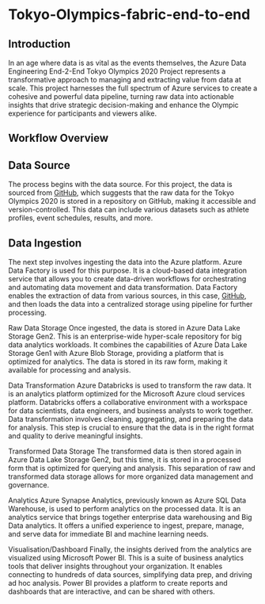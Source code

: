 # Tokyo-Olympics-fabric-end-to-end

## Introduction
In an age where data is as vital as the events themselves, the Azure Data Engineering End-2-End Tokyo Olympics 2020 Project represents a transformative approach to managing and extracting value from data at scale. This project harnesses the full spectrum of Azure services to create a cohesive and powerful data pipeline, turning raw data into actionable insights that drive strategic decision-making and enhance the Olympic experience for participants and viewers alike.

## Workflow Overview


## Data Source
The process begins with the data source. For this project, the data is sourced from <a href = "https://github.com/azeemite1/Tokyo-Olympics-fabric-end-to-end/tree/main/data"> GitHub</a>, which suggests that the raw data for the Tokyo Olympics 2020 is stored in a repository on GitHub, making it accessible and version-controlled. This data can include various datasets such as athlete profiles, event schedules, results, and more.

## Data Ingestion
The next step involves ingesting the data into the Azure platform. Azure Data Factory is used for this purpose. It is a cloud-based data integration service that allows you to create data-driven workflows for orchestrating and automating data movement and data transformation. Data Factory enables the extraction of data from various sources, in this case, <a href = "https://github.com/azeemite1/Tokyo-Olympics-fabric-end-to-end/tree/main/data"> GitHub</a>, and then loads the data into a centralized storage using pipeline for further processing.



Raw Data Storage
Once ingested, the data is stored in Azure Data Lake Storage Gen2. This is an enterprise-wide hyper-scale repository for big data analytics workloads. It combines the capabilities of Azure Data Lake Storage Gen1 with Azure Blob Storage, providing a platform that is optimized for analytics. The data is stored in its raw form, making it available for processing and analysis.

Data Transformation
Azure Databricks is used to transform the raw data. It is an analytics platform optimized for the Microsoft Azure cloud services platform. Databricks offers a collaborative environment with a workspace for data scientists, data engineers, and business analysts to work together. Data transformation involves cleaning, aggregating, and preparing the data for analysis. This step is crucial to ensure that the data is in the right format and quality to derive meaningful insights.

Transformed Data Storage
The transformed data is then stored again in Azure Data Lake Storage Gen2, but this time, it is stored in a processed form that is optimized for querying and analysis. This separation of raw and transformed data storage allows for more organized data management and governance.

Analytics
Azure Synapse Analytics, previously known as Azure SQL Data Warehouse, is used to perform analytics on the processed data. It is an analytics service that brings together enterprise data warehousing and Big Data analytics. It offers a unified experience to ingest, prepare, manage, and serve data for immediate BI and machine learning needs.

Visualisation/Dashboard
Finally, the insights derived from the analytics are visualized using Microsoft Power BI. This is a suite of business analytics tools that deliver insights throughout your organization. It enables connecting to hundreds of data sources, simplifying data prep, and driving ad hoc analysis. Power BI provides a platform to create reports and dashboards that are interactive, and can be shared with others.
